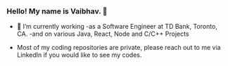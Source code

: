 ### Hello! My name is Vaibhav.</b> 👋

- 🔭 I’m currently working 
  -as a Software Engineer at TD Bank, Toronto, CA. 
  -and on various Java, React, Node and C/C++ Projects 

- Most of my coding repositories are private, please reach out to me via LinkedIn if you would like to see my codes.

<!--
**Vaibhav-G-Parmar/Vaib hav-G-Parmar** is a ✨ _special_ ✨ repository because its `README.md` (this file) appears on your GitHub profile.

Here are some ideas to get you started: 

- 🔭 I’m currently working on ...
- 🌱 I’m currently learning ...
- 👯 I’m looking to collaborate on ...
- 🤔 I’m looking for help with ...
- 💬 Ask me about ...
- 📫 How to reach me: ...
- 😄 Pronouns: ...
- ⚡ Fun fact: ...  
-->


